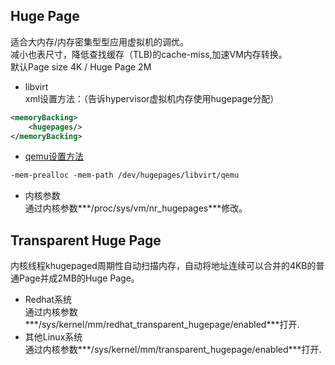 Huge Page
----
适合大内存/内存密集型型应用虚拟机的调优。  
减小也表尺寸，降低查找缓存（TLB)的cache-miss,加速VM内存转换。  
默认Page size 4K / Huge Page 2M    
+ libvirt  
xml设置方法：（告诉hypervisor虚拟机内存使用hugepage分配）
```xml
<memoryBacking>
	<hugepages/>
</memoryBacking>
```

+ [qemu设置方法]
```xml
-mem-prealloc -mem-path /dev/hugepages/libvirt/qemu 
```

+ 内核参数  
通过内核参数***/proc/sys/vm/nr_hugepages***修改。

Transparent Huge Page
----
内核线程khugepaged周期性自动扫描内存，自动将地址连续可以合并的4KB的普通Page并成2MB的Huge Page。  

+ Redhat系统  
通过内核参数***/sys/kernel/mm/redhat_transparent_hugepage/enabled***打开.  
+ 其他Linux系统  
通过内核参数***/sys/kernel/mm/transparent_hugepage/enabled***打开.  

[qemu设置方法]:http://pic.dhe.ibm.com/infocenter/lnxinfo/v3r0m0/index.jsp?topic=%2Fliaat%2Fliaattunconfighp.htm
